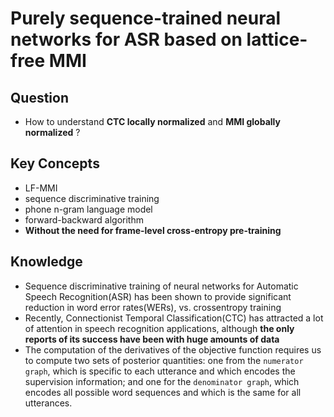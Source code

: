 # Purely sequence-trained neural networks for ASR based on lattice-free MMI
## Question
- How to understand **CTC locally normalized** and **MMI globally normalized** ?
## Key Concepts
- LF-MMI
- sequence discriminative training
- phone n-gram language model
- forward-backward algorithm
- **Without the need for frame-level cross-entropy pre-training**
## Knowledge
- Sequence discriminative training of neural networks for Automatic Speech Recognition(ASR) has been shown to provide significant reduction in word error rates(WERs), vs. crossentropy training
- Recently, Connectionist Temporal Classification(CTC) has attracted a lot of attention in speech recognition applications, although **the only reports of its success have been with huge amounts of data**
- The computation of the derivatives of the objective function requires us to compute two sets of posterior quantities: one from the `numerator graph`, which is specific to each utterance and which encodes the supervision information; and one for the `denominator graph`, which encodes all possible word sequences and which is the same for all utterances.